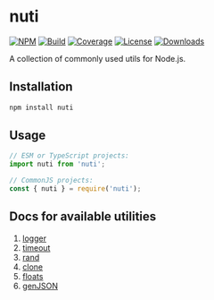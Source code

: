 # nuti

[![NPM][npm-img]][npm-url]
[![Build][build-img]][build-url]
[![Coverage][coverage-img]][coverage-url]
[![License][license-pic]][license-url]
[![Downloads][npm-downloads]][npm-url]

A collection of commonly used utils for Node.js.

## Installation

```bash
npm install nuti
```

## Usage

```js
// ESM or TypeScript projects:
import nuti from 'nuti';

// CommonJS projects:
const { nuti } = require('nuti');
```

## Docs for available utilities

1. [logger](./docs/logger.md)
2. [timeout](./docs/timeout.md)
3. [rand](./docs/rand.md)
4. [clone](./docs/clone.md)
5. [floats](./docs/floats.md)
6. [genJSON](./docs/genJSON.md)

[npm-img]: https://img.shields.io/npm/v/nuti.svg?logo=npm
[npm-url]: https://www.npmjs.com/package/nuti
[npm-downloads]: https://img.shields.io/npm/dt/nuti?logo=Hack%20The%20Box&logoColor=green&label=downloads
[build-img]: https://img.shields.io/github/actions/workflow/status/andr-ii/nuti/build.yml?logo=github
[build-url]: https://github.com/andr-ii/nuti/actions/workflows/build.yml
[coverage-img]: https://img.shields.io/coverallsCoverage/github/andr-ii/nuti?label=coverage&logo=jest
[coverage-url]: https://coveralls.io/github/andr-ii/nuti?branch=master
[license-pic]: https://img.shields.io/github/license/andr-ii/nuti?color=blue&label=%C2%A9%20license
[license-url]: https://github.com/andr-ii/nuti/blob/master/LICENSE
